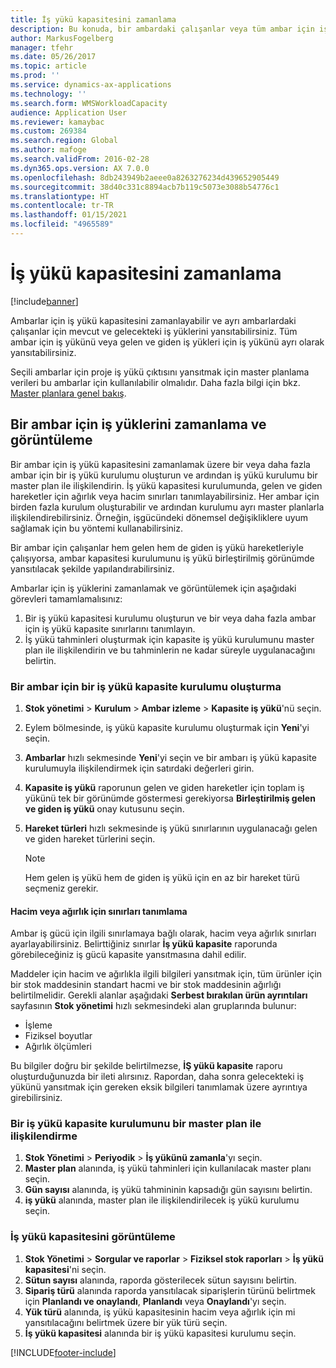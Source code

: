 ```yaml
---
title: İş yükü kapasitesini zamanlama
description: Bu konuda, bir ambardaki çalışanlar veya tüm ambar için iş yükü kapasitesinin nasıl ayarlanacağı ve zamanlanacağı açıklanmaktadır.
author: MarkusFogelberg
manager: tfehr
ms.date: 05/26/2017
ms.topic: article
ms.prod: ''
ms.service: dynamics-ax-applications
ms.technology: ''
ms.search.form: WMSWorkloadCapacity
audience: Application User
ms.reviewer: kamaybac
ms.custom: 269384
ms.search.region: Global
ms.author: mafoge
ms.search.validFrom: 2016-02-28
ms.dyn365.ops.version: AX 7.0.0
ms.openlocfilehash: 8db243949b2aeee0a8263276234d439652905449
ms.sourcegitcommit: 38d40c331c8894acb7b119c5073e3088b54776c1
ms.translationtype: HT
ms.contentlocale: tr-TR
ms.lasthandoff: 01/15/2021
ms.locfileid: "4965589"
---
```

# <a name="schedule-workload-capacity"></a>İş yükü kapasitesini zamanlama

[!include[banner](../includes/banner.md)]

Ambarlar için iş yükü kapasitesini zamanlayabilir ve ayrı ambarlardaki çalışanlar için mevcut ve gelecekteki iş yüklerini yansıtabilirsiniz. Tüm ambar için iş yükünü veya gelen ve giden iş yükleri için iş yükünü ayrı olarak yansıtabilirsiniz.

Seçili ambarlar için proje iş yükü çıktısını yansıtmak için master planlama verileri bu ambarlar için kullanılabilir olmalıdır. Daha fazla bilgi için bkz. [Master planlara genel bakış](../master-planning/master-plans.md).

## <a name="schedule-and-view-workloads-for-a-warehouse"></a>Bir ambar için iş yüklerini zamanlama ve görüntüleme

Bir ambar için iş yükü kapasitesini zamanlamak üzere bir veya daha fazla ambar için bir iş yükü kurulumu oluşturun ve ardından iş yükü kurulumu bir master plan ile ilişkilendirin. İş yükü kapasitesi kurulumunda, gelen ve giden hareketler için ağırlık veya hacim sınırları tanımlayabilirsiniz. Her ambar için birden fazla kurulum oluşturabilir ve ardından kurulumu ayrı master planlarla ilişkilendirebilirsiniz. Örneğin, işgücündeki dönemsel değişikliklere uyum sağlamak için bu yöntemi kullanabilirsiniz.

Bir ambar için çalışanlar hem gelen hem de giden iş yükü hareketleriyle çalışıyorsa, ambar kapasitesi kurulumunu iş yükü birleştirilmiş görünümde yansıtılacak şekilde yapılandırabilirsiniz.

Ambarlar için iş yüklerini zamanlamak ve görüntülemek için aşağıdaki görevleri tamamlamalısınız:

1. Bir iş yükü kapasitesi kurulumu oluşturun ve bir veya daha fazla ambar için iş yükü kapasite sınırlarını tanımlayın.
2. İş yükü tahminleri oluşturmak için kapasite iş yükü kurulumunu master plan ile ilişkilendirin ve bu tahminlerin ne kadar süreyle uygulanacağını belirtin.

### <a name="create-a-workload-capacity-setup-for-a-warehouse"></a>Bir ambar için bir iş yükü kapasite kurulumu oluşturma

1. **Stok yönetimi** \> **Kurulum** \> **Ambar izleme** \> **Kapasite iş yükü**'nü seçin.
2. Eylem bölmesinde, iş yükü kapasite kurulumu oluşturmak için **Yeni**'yi seçin.
3. **Ambarlar** hızlı sekmesinde **Yeni**'yi seçin ve bir ambarı iş yükü kapasite kurulumuyla ilişkilendirmek için satırdaki değerleri girin.
4. **Kapasite iş yükü** raporunun gelen ve giden hareketler için toplam iş yükünü tek bir görünümde göstermesi gerekiyorsa **Birleştirilmiş gelen ve giden iş yükü** onay kutusunu seçin.
5. **Hareket türleri** hızlı sekmesinde iş yükü sınırlarının uygulanacağı gelen ve giden hareket türlerini seçin.

    > [!NOTE]
    > Hem gelen iş yükü hem de giden iş yükü için en az bir hareket türü seçmeniz gerekir.

#### <a name="define-limits-for-volume-or-weight"></a>Hacim veya ağırlık için sınırları tanımlama

Ambar iş gücü için ilgili sınırlamaya bağlı olarak, hacim veya ağırlık sınırları ayarlayabilirsiniz. Belirttiğiniz sınırlar **İş yükü kapasite** raporunda görebileceğiniz iş gücü kapasite yansıtmasına dahil edilir.

Maddeler için hacim ve ağırlıkla ilgili bilgileri yansıtmak için, tüm ürünler için bir stok maddesinin standart hacmi ve bir stok maddesinin ağırlığı belirtilmelidir. Gerekli alanlar aşağıdaki **Serbest bırakılan ürün ayrıntıları** sayfasının **Stok yönetimi** hızlı sekmesindeki alan gruplarında bulunur:

- İşleme
- Fiziksel boyutlar
- Ağırlık ölçümleri

Bu bilgiler doğru bir şekilde belirtilmezse, **İŞ yükü kapasite** raporu oluşturduğunuzda bir ileti alırsınız. Rapordan, daha sonra gelecekteki iş yükünü yansıtmak için gereken eksik bilgileri tanımlamak üzere ayrıntıya girebilirsiniz.

### <a name="associate-a-workload-capacity-setup-with-a-master-plan"></a>Bir iş yükü kapasite kurulumunu bir master plan ile ilişkilendirme

1. **Stok Yönetimi** \> **Periyodik** \> **İş yükünü zamanla**'yı seçin.
2. **Master plan** alanında, iş yükü tahminleri için kullanılacak master planı seçin.
3. **Gün sayısı** alanında, iş yükü tahmininin kapsadığı gün sayısını belirtin.
4. **iş yükü** alanında, master plan ile ilişkilendirilecek iş yükü kurulumu seçin.

### <a name="view-workload-capacity"></a>İş yükü kapasitesini görüntüleme

1. **Stok Yönetimi** \> **Sorgular ve raporlar** \> **Fiziksel stok raporları** \> **İş yükü kapasitesi**'ni seçin.
2. **Sütun sayısı** alanında, raporda gösterilecek sütun sayısını belirtin.
3. **Sipariş türü** alanında raporda yansıtılacak siparişlerin türünü belirtmek için **Planlandı ve onaylandı**, **Planlandı** veya **Onaylandı**'yı seçin.
4. **Yük türü** alanında, iş yükü kapasitesinin hacim veya ağırlık için mi yansıtılacağını belirtmek üzere bir yük türü seçin.
5. **İş yükü kapasitesi** alanında bir iş yükü kapasitesi kurulumu seçin.


[!INCLUDE[footer-include](../../includes/footer-banner.md)]